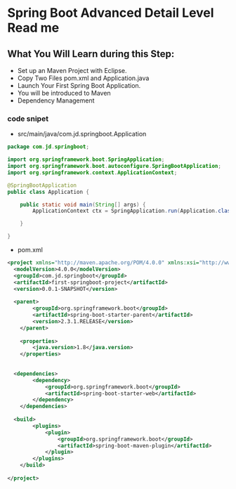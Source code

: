 # Spring Boot Advanced Detail Level Read me

## What You Will Learn during this Step:
- Set up an Maven Project with Eclipse. 
- Copy Two Files pom.xml and Application.java
- Launch Your First Spring Boot Application.
- You will be introduced to Maven
- Dependency Management

### code snipet

* src/main/java/com.jd.springboot.Application

```java
package com.jd.springboot;

import org.springframework.boot.SpringApplication;
import org.springframework.boot.autoconfigure.SpringBootApplication;
import org.springframework.context.ApplicationContext;

@SpringBootApplication
public class Application {

	public static void main(String[] args) {
		ApplicationContext ctx = SpringApplication.run(Application.class, args);

	}

}
```
* pom.xml
```xml
<project xmlns="http://maven.apache.org/POM/4.0.0" xmlns:xsi="http://www.w3.org/2001/XMLSchema-instance" xsi:schemaLocation="http://maven.apache.org/POM/4.0.0 https://maven.apache.org/xsd/maven-4.0.0.xsd">
  <modelVersion>4.0.0</modelVersion>
  <groupId>com.jd.springboot</groupId>
  <artifactId>first-springboot-project</artifactId>
  <version>0.0.1-SNAPSHOT</version>
  
  <parent>
		<groupId>org.springframework.boot</groupId>
		<artifactId>spring-boot-starter-parent</artifactId>
		<version>2.3.1.RELEASE</version>
	</parent>
	
	<properties>
		<java.version>1.8</java.version>
	</properties>
	
  
  <dependencies>
		<dependency>
			<groupId>org.springframework.boot</groupId>
			<artifactId>spring-boot-starter-web</artifactId>
		</dependency>
	</dependencies>
  
  <build>
		<plugins>
			<plugin>
				<groupId>org.springframework.boot</groupId>
				<artifactId>spring-boot-maven-plugin</artifactId>
			</plugin>
		</plugins>
	</build>
  
</project>

```